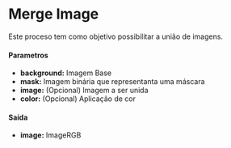 # Merge Image

Este proceso tem como objetivo possibilitar a união de imagens.

#### Parametros
* __background:__ Imagem Base
* __mask:__ Imagem binária que representanta uma máscara
* __image:__ (Opcional) Imagem a ser unida
* __color:__ (Opcional) Aplicação de cor

#### Saída
* __image:__ ImageRGB
